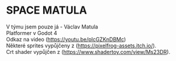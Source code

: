 # SPACE MATULA  
V týmu jsem pouze já - Václav Matula  
Platformer v Godot 4  
Odkaz na video (https://youtu.be/plcGZKnDBMc)  
Některé sprites vypůjčeny z (https://pixelfrog-assets.itch.io/).  
Crt shader vypůjčen z (https://www.shadertoy.com/view/Ms23DR).  
